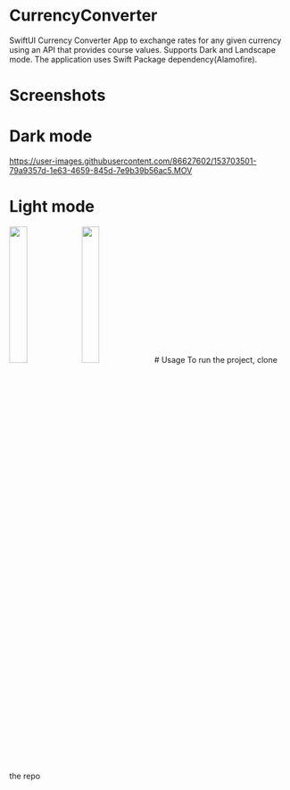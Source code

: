 # CurrencyConverter
SwiftUI Currency Converter App to exchange rates for any given currency using an API that provides course values.
Supports Dark and Landscape mode.
The application uses Swift Package dependency(Alamofire).
# Screenshots

# Dark mode

https://user-images.githubusercontent.com/86627602/153703501-79a9357d-1e63-4659-845d-7e9b39b56ac5.MOV


# Light mode

<img src="https://user-images.githubusercontent.com/86627602/153703389-9808f70e-13bd-4dab-ad71-6102b536bea6.PNG" width=25% height=25%>

<img src="https://user-images.githubusercontent.com/86627602/153703396-7feaae8a-6822-4ae6-85f3-af5f5a249581.PNG" width=25% height=25%>
# Usage
To run the project, clone the repo
